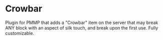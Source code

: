# Crowbar
 Plugin for PMMP that adds a "Crowbar" item on the server that may break ANY block with an aspect of silk touch, and break upon the first use. Fully customizable.
